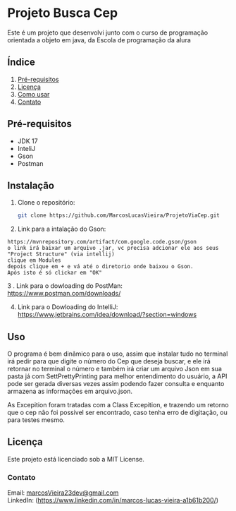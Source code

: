 # Projeto Busca Cep
Este é um projeto que desenvolvi junto com o curso de programação orientada a objeto em java, da Escola de programação da alura
## Índice

1. [Pré-requisitos](#pré-requisitos)
2. [Licença](#licença)
3. [Como usar](#uso)
4. [Contato](#contato)

## Pré-requisitos
- JDK 17
- InteliJ
- Gson
- Postman 

## Instalação

1. Clone o repositório:
    ```bash
    git clone https://github.com/MarcosLucasVieira/ProjetoViaCep.git
    ```
2. Link para a intalação do Gson:
 ```
https://mvnrepository.com/artifact/com.google.code.gson/gson
o link irá baixar um arquivo .jar, vc precisa adcionar ele aos seus "Project Structure" (via intellij)
clique em Modules
depois clique em + e vá até o diretorio onde baixou o Gson.
Após isto é só clickar em "OK"
```
3 . Link para o dowloading do PostMan:
https://www.postman.com/downloads/

4. Link para o Dowloading do IntelliJ:
https://www.jetbrains.com/idea/download/?section=windows

## Uso 
O programa é bem dinâmico para o uso, assim que instalar tudo no terminal irá pedir para que digite o número do Cep que deseja buscar, e ele irá retornar no terminal o número e também irá criar um arquivo Json em sua pasta já com SettPrettyPrinting para melhor entendimento do usuário, a API pode ser gerada diversas vezes assim podendo fazer consulta e enquanto armazena as informações em arquivo.json.

As Excepition foram tratadas com a Class Excepition, e trazendo um retorno que o cep não foi possivel ser encontrado, caso tenha erro de digitação, ou para testes mesmo. 

## Licença

Este projeto está licenciado sob a MIT License.

### Contato
Email: marcosVieira23dev@gmail.com    
LinkedIn: (https://www.linkedin.com/in/marcos-lucas-vieira-a1b61b200/)
